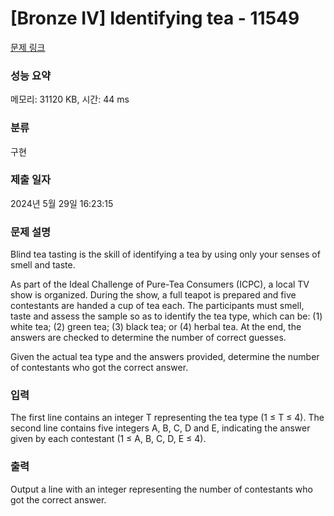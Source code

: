 # [Bronze IV] Identifying tea - 11549 

[문제 링크](https://www.acmicpc.net/problem/11549) 

### 성능 요약

메모리: 31120 KB, 시간: 44 ms

### 분류

구현

### 제출 일자

2024년 5월 29일 16:23:15

### 문제 설명

<p>Blind tea tasting is the skill of identifying a tea by using only your senses of smell and taste.</p>

<p>As part of the Ideal Challenge of Pure-Tea Consumers (ICPC), a local TV show is organized. During the show, a full teapot is prepared and five contestants are handed a cup of tea each. The participants must smell, taste and assess the sample so as to identify the tea type, which can be: (1) white tea; (2) green tea; (3) black tea; or (4) herbal tea. At the end, the answers are checked to determine the number of correct guesses.</p>

<p>Given the actual tea type and the answers provided, determine the number of contestants who got the correct answer.</p>

### 입력 

 <p>The first line contains an integer T representing the tea type (1 ≤ T ≤ 4). The second line contains five integers A, B, C, D and E, indicating the answer given by each contestant (1 ≤ A, B, C, D, E ≤ 4).</p>

### 출력 

 <p>Output a line with an integer representing the number of contestants who got the correct answer.</p>

